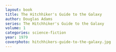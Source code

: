 ```yaml
---
layout: book
title: The Hitchhiker's Guide to the Galaxy
author: Douglas Adams
series: The Hitchhiker's Guide to the Galaxy
volume: 1
categories: science-fiction
year: 1979
coverphoto: hitchhikers-guide-to-the-galaxy.jpg 
---
```


